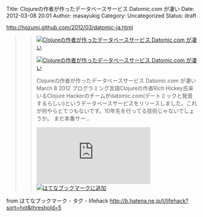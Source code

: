Title: Clojureの作者が作ったデータベースサービス Datomic.com が凄い
Date: 2012-03-08 20:01
Author: masayukig
Category: Uncategorized
Status: draft

<http://hozumi.github.com/2012/03/datomic-ja.html>  
  
  

> > ![](http://cdn-ak.favicon.st-hatena.com/?url=http%3A%2F%2Fhozumi.github.com%2F)[Clojureの作者が作ったデータベースサービス
> > Datomic.com
> > が凄い](http://hozumi.github.com/2012/03/datomic-ja.html)
> >
> > [![Clojureの作者が作ったデータベースサービス Datomic.com
> > が凄い](http://cdn-ak.b.st-hatena.com/entryimage/84390985-1331167078.jpg "Clojureの作者が作ったデータベースサービス Datomic.com が凄い")](http://hozumi.github.com/2012/03/datomic-ja.html)
> >
> > Clojureの作者が作ったデータベースサービス Datomic.com が凄い March 8
> > 2012 プログラミング言語Clojureの作者Rich Hickey氏率いるClojure
> > Hackerのチームがdatomic.com(デートミックと発音するらしい)というデータベースサービスをリリースしました。これが何やらとてつもないです。10年先を行ってる技術じゃないでしょうか。
> > まだ本番サー...
> >
> > [![はてなブックマーク - Clojureの作者が作ったデータベースサービス
> > Datomic.com
> > が凄い](http://b.hatena.ne.jp/entry/image/http://hozumi.github.com/2012/03/datomic-ja.html "はてなブックマーク - Clojureの作者が作ったデータベースサービス Datomic.com が凄い")](http://b.hatena.ne.jp/entry/http://hozumi.github.com/2012/03/datomic-ja.html)
> > [![はてなブックマークに追加](http://b.hatena.ne.jp/images/append.gif "はてなブックマークに追加")](http://b.hatena.ne.jp/append?http://hozumi.github.com/2012/03/datomic-ja.html)

  
  
from はてなブックマーク - タグ - lifehack
<http://b.hatena.ne.jp/t/lifehack?sort=hot&threshold=5>
